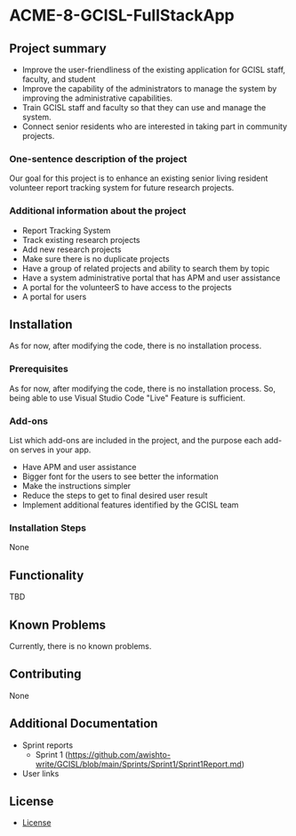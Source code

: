# ACME-8-GCISL-FullStackApp

## Project summary
- Improve the user-friendliness of the existing application for GCISL staff, faculty, and student
- Improve the capability of the administrators to manage the system by improving the administrative capabilities.
- Train GCISL staff and faculty so that they can use and manage the system.
- Connect senior residents who are interested in taking part in community projects.

### One-sentence description of the project
Our goal for this project is to enhance an existing senior living resident volunteer report tracking system for future research projects.

### Additional information about the project
- Report Tracking System
- Track existing research projects
- Add new research projects
- Make sure there is no duplicate projects
- Have a group of related projects and ability to search them by topic
- Have a system administrative portal that has APM and user assistance 
- A portal for the volunteerS to have access to the projects
- A portal for users 

## Installation
As for now, after modifying the code, there is no installation process.

### Prerequisites
As for now, after modifying the code, there is no installation process.
So, being able to use Visual Studio Code "Live" Feature is sufficient.

### Add-ons
List which add-ons are included in the project, and the purpose each add-on serves in your app.
- Have APM and user assistance
- Bigger font for the users to see better the information
- Make the instructions simpler
- Reduce the steps to get to final desired user result
- Implement additional features identified by the GCISL team 

### Installation Steps
None

## Functionality
TBD

## Known Problems
Currently, there is no known problems.

## Contributing
None

## Additional Documentation
 * Sprint reports
    - Sprint 1 (https://github.com/awishto-write/GCISL/blob/main/Sprints/Sprint1/Sprint1Report.md)
 * User links

## License
- [License](https://github.com/awishto-write/GCISL/blob/main/LICENSE.txt)